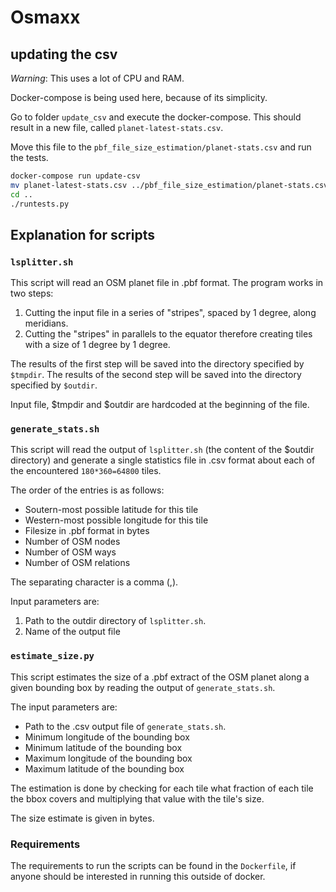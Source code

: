 # Osmaxx

## updating the csv

*Warning*: This uses a lot of CPU and RAM.

Docker-compose is being used here, because of its simplicity.

Go to folder `update_csv` and execute the docker-compose.
This should result in a new file, called `planet-latest-stats.csv`.

Move this file to the `pbf_file_size_estimation/planet-stats.csv` and run the tests.
 
```bash
docker-compose run update-csv
mv planet-latest-stats.csv ../pbf_file_size_estimation/planet-stats.csv
cd ..
./runtests.py
```

## Explanation for scripts

### `lsplitter.sh`

This script will read an OSM planet file in .pbf format. The program works in two steps:

1. Cutting the input file in a series of "stripes", spaced by 1 degree, along meridians.
2. Cutting the "stripes" in parallels to the equator therefore creating tiles with a size of 1 degree by 1 degree.

The results of the first step will be saved into the directory specified by `$tmpdir`. The results of the second step will be saved into the directory specified by `$outdir`.

Input file, $tmpdir and $outdir are hardcoded at the beginning of the file.

### `generate_stats.sh`

This script will read the output of `lsplitter.sh` (the content of the $outdir directory) and generate a single statistics file in .csv format about each of the encountered `180*360=64800` tiles.

The order of the entries is as follows:

- Soutern-most possible latitude for this tile
- Western-most possible longitude for this tile
- Filesize in .pbf format in bytes
- Number of OSM nodes
- Number of OSM ways
- Number of OSM relations

The separating character is a comma (,).

Input parameters are:

1. Path to the outdir directory of `lsplitter.sh`.
2. Name of the output file

### `estimate_size.py`

This script estimates the size of a .pbf extract of the OSM planet along a given bounding box by reading the output of `generate_stats.sh`.

The input parameters are:

- Path to the .csv output file of `generate_stats.sh`.
- Minimum longitude of the bounding box
- Minimum latitude of the bounding box
- Maximum longitude of the bounding box
- Maximum latitude of the bounding box

The estimation is done by checking for each tile what fraction of each tile the bbox covers and multiplying that value with the tile's size.

The size estimate is given in bytes.

### Requirements

The requirements to run the scripts can be found in the `Dockerfile`, if anyone should be interested in
running this outside of docker.
